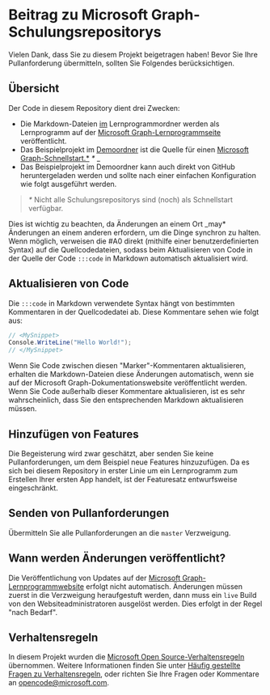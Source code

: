 # <a name="contributing-to-microsoft-graph-training-repositories"></a>Beitrag zu Microsoft Graph-Schulungsrepositorys

Vielen Dank, dass Sie zu diesem Projekt beigetragen haben! Bevor Sie Ihre Pullanforderung übermitteln, sollten Sie Folgendes berücksichtigen.

## <a name="overview"></a>Übersicht

Der Code in diesem Repository dient drei Zwecken:

- Die Markdown-Dateien [im](/tutorial) Lernprogrammordner werden als Lernprogramm auf der [Microsoft Graph-Lernprogrammseite](https://docs.microsoft.com/graph/tutorials) veröffentlicht.
- Das Beispielprojekt im [Demoordner](/demo) ist die Quelle für einen [Microsoft Graph-Schnellstart.*](https://developer.microsoft.com/graph/quick-start) *\** _
- Das Beispielprojekt im Demoordner kann auch direkt von GitHub heruntergeladen werden und sollte nach einer einfachen Konfiguration wie folgt ausgeführt werden.

> _*\**_ Nicht alle Schulungsrepositorys sind (noch) als Schnellstart verfügbar.

Dies ist wichtig zu beachten, da Änderungen an einem Ort _may* Änderungen an einem anderen erfordern, um die Dinge synchron zu halten. Wenn möglich, verweisen die #A0 direkt (mithilfe einer benutzerdefinierten Syntax) auf die Quellcodedateien, sodass beim Aktualisieren von Code in der Quelle der Code `:::code` in Markdown automatisch aktualisiert wird.

## <a name="updating-code"></a>Aktualisieren von Code

Die `:::code` in Markdown verwendete Syntax hängt von bestimmten Kommentaren in der Quellcodedatei ab. Diese Kommentare sehen wie folgt aus:

```csharp
// <MySnippet>
Console.WriteLine("Hello World!");
// </MySnippet>
```

Wenn Sie Code zwischen diesen "Marker"-Kommentaren aktualisieren, erhalten die Markdown-Dateien diese Änderungen automatisch, wenn sie auf der Microsoft Graph-Dokumentationswebsite veröffentlicht werden. Wenn Sie Code außerhalb dieser Kommentare aktualisieren, ist es sehr wahrscheinlich, dass Sie den entsprechenden Markdown aktualisieren müssen.

## <a name="adding-features"></a>Hinzufügen von Features

Die Begeisterung wird zwar geschätzt, aber senden Sie keine Pullanforderungen, um dem Beispiel neue Features hinzuzufügen. Da es sich bei diesem Repository in erster Linie um ein Lernprogramm zum Erstellen Ihrer ersten App handelt, ist der Featuresatz entwurfsweise eingeschränkt.

## <a name="submitting-pull-requests"></a>Senden von Pullanforderungen

Übermitteln Sie alle Pullanforderungen an die `master` Verzweigung.

## <a name="when-do-changes-get-published"></a>Wann werden Änderungen veröffentlicht?

Die Veröffentlichung von Updates auf der [Microsoft Graph-Lernprogrammwebsite](https://docs.microsoft.com/graph/tutorials) erfolgt nicht automatisch. Änderungen müssen zuerst in die Verzweigung heraufgestuft werden, dann muss ein `live` Build von den Websiteadministratoren ausgelöst werden. Dies erfolgt in der Regel "nach Bedarf".

## <a name="code-of-conduct"></a>Verhaltensregeln

In diesem Projekt wurden die [Microsoft Open Source-Verhaltensregeln](https://opensource.microsoft.com/codeofconduct/) übernommen. Weitere Informationen finden Sie unter [Häufig gestellte Fragen zu Verhaltensregeln](https://opensource.microsoft.com/codeofconduct/faq/), oder richten Sie Ihre Fragen oder Kommentare an [opencode@microsoft.com](mailto:opencode@microsoft.com).
